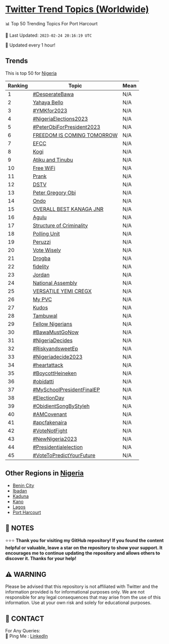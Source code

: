 [Twitter Trend Topics (Worldwide)](https://github.com/ErcinDedeoglu/Twitter-Trend-Topics)
==========


📊 Top 50 Trending Topics For Port Harcourt

📆 Last Updated: `2023-02-24 20:16:19 UTC`

🔧 Updated every 1 hour!


## Trends

This is top 50 for [Nigeria](</Nigeria>)

| Ranking | Topic | Mean |
| ------- | ------------ | ------------ |
| 1 | [#DesperateBawa](http://twitter.com/search?q=%23DesperateBawa) | N/A |
| 2 | [Yahaya Bello](http://twitter.com/search?q=Yahaya+Bello) | N/A |
| 3 | [#YMKfor2023](http://twitter.com/search?q=%23YMKfor2023) | N/A |
| 4 | [#NigeriaElections2023](http://twitter.com/search?q=%23NigeriaElections2023) | N/A |
| 5 | [#PeterObiForPresident2023](http://twitter.com/search?q=%23PeterObiForPresident2023) | N/A |
| 6 | [FREEDOM IS COMING TOMORROW](http://twitter.com/search?q=FREEDOM+IS+COMING+TOMORROW) | N/A |
| 7 | [EFCC](http://twitter.com/search?q=EFCC) | N/A |
| 8 | [Kogi](http://twitter.com/search?q=Kogi) | N/A |
| 9 | [Atiku and Tinubu](http://twitter.com/search?q=Atiku+and+Tinubu) | N/A |
| 10 | [Free WiFi](http://twitter.com/search?q=Free+WiFi) | N/A |
| 11 | [Prank](http://twitter.com/search?q=Prank) | N/A |
| 12 | [DSTV](http://twitter.com/search?q=DSTV) | N/A |
| 13 | [Peter Gregory Obi](http://twitter.com/search?q=Peter+Gregory+Obi) | N/A |
| 14 | [Ondo](http://twitter.com/search?q=Ondo) | N/A |
| 15 | [OVERALL BEST KANAGA JNR](http://twitter.com/search?q=OVERALL+BEST+KANAGA+JNR) | N/A |
| 16 | [Agulu](http://twitter.com/search?q=Agulu) | N/A |
| 17 | [Structure of Criminality](http://twitter.com/search?q=Structure+of+Criminality) | N/A |
| 18 | [Polling Unit](http://twitter.com/search?q=Polling+Unit) | N/A |
| 19 | [Peruzzi](http://twitter.com/search?q=Peruzzi) | N/A |
| 20 | [Vote Wisely](http://twitter.com/search?q=Vote+Wisely) | N/A |
| 21 | [Drogba](http://twitter.com/search?q=Drogba) | N/A |
| 22 | [fidelity](http://twitter.com/search?q=fidelity) | N/A |
| 23 | [Jordan](http://twitter.com/search?q=Jordan) | N/A |
| 24 | [National Assembly](http://twitter.com/search?q=National+Assembly) | N/A |
| 25 | [VERSATILE YEMI CREGX](http://twitter.com/search?q=VERSATILE+YEMI+CREGX) | N/A |
| 26 | [My PVC](http://twitter.com/search?q=My+PVC) | N/A |
| 27 | [Kudos](http://twitter.com/search?q=Kudos) | N/A |
| 28 | [Tambuwal](http://twitter.com/search?q=Tambuwal) | N/A |
| 29 | [Fellow Nigerians](http://twitter.com/search?q=Fellow+Nigerians) | N/A |
| 30 | [#BawaMustGoNow](http://twitter.com/search?q=%23BawaMustGoNow) | N/A |
| 31 | [#NigeriaDecides](http://twitter.com/search?q=%23NigeriaDecides) | N/A |
| 32 | [#RiskyandsweetEp](http://twitter.com/search?q=%23RiskyandsweetEp) | N/A |
| 33 | [#Nigeriadecide2023](http://twitter.com/search?q=%23Nigeriadecide2023) | N/A |
| 34 | [#heartattack](http://twitter.com/search?q=%23heartattack) | N/A |
| 35 | [#BoycottHeineken](http://twitter.com/search?q=%23BoycottHeineken) | N/A |
| 36 | [#obidatti](http://twitter.com/search?q=%23obidatti) | N/A |
| 37 | [#MySchoolPresidentFinalEP](http://twitter.com/search?q=%23MySchoolPresidentFinalEP) | N/A |
| 38 | [#ElectionDay](http://twitter.com/search?q=%23ElectionDay) | N/A |
| 39 | [#ObidientSongByStyleh](http://twitter.com/search?q=%23ObidientSongByStyleh) | N/A |
| 40 | [#AMCovenant](http://twitter.com/search?q=%23AMCovenant) | N/A |
| 41 | [#apcfakenaira](http://twitter.com/search?q=%23apcfakenaira) | N/A |
| 42 | [#VoteNotFight](http://twitter.com/search?q=%23VoteNotFight) | N/A |
| 43 | [#NewNigeria2023](http://twitter.com/search?q=%23NewNigeria2023) | N/A |
| 44 | [#Presidentialelection](http://twitter.com/search?q=%23Presidentialelection) | N/A |
| 45 | [#VoteToPredictYourFuture](http://twitter.com/search?q=%23VoteToPredictYourFuture) | N/A |



## Other Regions in [Nigeria](</Nigeria>)

* [Benin City](</Nigeria/Benin City.md>)
* [Ibadan](</Nigeria/Ibadan.md>)
* [Kaduna](</Nigeria/Kaduna.md>)
* [Kano](</Nigeria/Kano.md>)
* [Lagos](</Nigeria/Lagos.md>)
* [Port Harcourt](</Nigeria/Port Harcourt.md>)



## 📝 NOTES

⭐⭐⭐ **Thank you for visiting my GitHub repository! If you found the content helpful or valuable, leave a star on the repository to show your support. It encourages me to continue updating the repository and allows others to discover it. Thanks for your help!**


## ⚠️ WARNING

Please be advised that this repository is not affiliated with Twitter and the information provided is for informational purposes only. We are not responsible for any legal consequences that may arise from the use of this information. Use at your own risk and solely for educational purposes.


## 📨 CONTACT

 For Any Queries:  
            🏓 Ping Me : [LinkedIn](https://www.linkedin.com/in/ercindedeoglu/)
